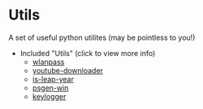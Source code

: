 # Utils
A set of useful python utilites (may be pointless to you!)

- Included "Utils" (click to view more info)
  - [wlanpass](info/wlan.md)
  - [youtube-downloader](info/ytd.md)
  - [is-leap-year](info/leap.md)
  - [psgen-win](info/psgen.md)
  - [keylogger](info/keylogger.md)

